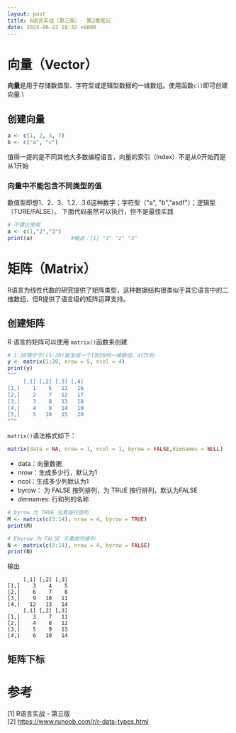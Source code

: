 ```yaml
---
layout: post
title: R语言实战（第三版）- 第2章笔记
date: 2023-06-22 18:32 +0800
---
```

# 向量（Vector）
**向量**是用于存储数值型、字符型或逻辑型数据的一维数组。使用函数`c()`即可创建向量.\
## 创建向量
```r
a <- c(1, 2, 5, 7) 
b <- c("a", "c") 
```
值得一提的是不同其他大多数编程语言，向量的索引（Index）不是从0开始而是从1开始

### 向量中不能包含不同类型的值
数值型即想1、2、3、1.2、3.6这种数字；字符型（"a", "b","asdf"）；逻辑型（TURE/FALSE）。
下面代码虽然可以执行，但不是最佳实践

```r
# 不建议使用
a <- c(1,"2","3")  
print(a)            #输出：[1] "1" "2" "3"
```

# 矩阵（Matrix）
R语言为线性代数的研究提供了矩阵类型，这种数据结构很类似于其它语言中的二维数组，但R提供了语言级的矩阵运算支持。
## 创建矩阵
R 语言的矩阵可以使用 ```matrix()```函数来创建
```r
# 1:20等价于c(1:20)能生成一个1到20的一维数组，4行5列
y <- matrix(1:20, nrow = 5, ncol = 4)
print(y)
"""
     [,1] [,2] [,3] [,4]
[1,]    1    6   11   16
[2,]    2    7   12   17
[3,]    3    8   13   18
[4,]    4    9   14   19
[5,]    5   10   15   20
"""
```

```matrix()```语法格式如下：

```R
matrix(data = NA, nrow = 1, ncol = 1, byrow = FALSE,dimnames = NULL)
```

- data：向量数据
- nrow：生成多少行，默认为1
- ncol：生成多少列默认为1
- byrow： 为 FALSE 按列排列，为 TRUE 按行排列，默认为FALSE
- dimnames: 行和列的名称

```R
# byrow 为 TRUE 元素按行排列
M <- matrix(c(3:14), nrow = 4, byrow = TRUE)
print(M)

# Ebyrow 为 FALSE 元素按列排列
N <- matrix(c(3:14), nrow = 4, byrow = FALSE)
print(N)
```
输出
```
     [,1] [,2] [,3]
[1,]    3    4    5
[2,]    6    7    8
[3,]    9   10   11
[4,]   12   13   14
     [,1] [,2] [,3]
[1,]    3    7   11
[2,]    4    8   12
[3,]    5    9   13
[4,]    6   10   14
```

## 矩阵下标


# 参考
[1] R语言实战 - 第三版 \
[2] https://www.runoob.com/r/r-data-types.html